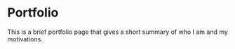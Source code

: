 # Portfolio
This is a brief portfolio page that gives a short summary of who I am and my motivations.
